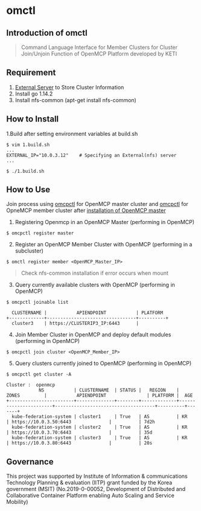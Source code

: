 # omctl

## Introduction of omctl

> Command Language Interface for Member Clusters for Cluster Join/Unjoin Function of OpenMCP Platform developed by KETI
>

## Requirement
1. [External Server](https://github.com/openmcp/external) to Store Cluster Information
1. Install go 1.14.2
1. Install nfs-common (apt-get install nfs-common)

## How to Install
1.Build after setting environment variables at build.sh
```
$ vim 1.build.sh
...
EXTERNAL_IP="10.0.3.12"    # Specifying an External(nfs) server
...

$ ./1.build.sh
```

## How to Use
Join process using [omcpctl](https://github.com/openmcp/openmcp/tree/master/omcpctl) for OpenMCP master cluster and [omcpctl](https://github.com/openmcp/openmcp-cli) for OpneMCP member cluster after [installation of OpenMCP master](https://github.com/openmcp/openmcp)

1. Registering Openmcp in an OpenMCP Master (performing in OpenMCP)
```
$ omcpctl register master
```
2. Register an OpenMCP Member Cluster with OpenMCP (performing in a subcluster) 
```
$ omctl register member <OpenMCP_Master_IP>
```
> Check nfs-common installation if error occurs when mount

3. Query currently available clusters with OpenMCP (performing in OpenMCP)
```
$ omcpctl joinable list

  CLUSTERNAME |           APIENDPOINT           | PLATFORM  
+-------------+---------------------------------+----------+
  cluster3    | https://CLUSTERIP3_IP:6443      |   
```
4. Join Member Cluster in OpenMCP and deploy default modules (performing in OpenMCP)
```
$ omcpctl join cluster <OpenMCP_Member_IP>
```
5. Query clusters currently joined to OpenMCP (performing in OpenMCP)
```
$ omcpctl get cluster -A

Cluster :  openmcp
            NS           | CLUSTERNAME  | STATUS |   REGION    |         ZONES         |           APIENDPOINT               | PLATFORM |  AGE   
+------------------------+--------------+--------+-------------+-----------------------+-------------------------------------+----------+-------+
  kube-federation-system | cluster1     | True   | AS          | KR                    | https://10.0.3.50:6443              |          | 7d2h   
  kube-federation-system | cluster2     | True   | AS          | KR                    | https://10.0.3.70:6443              |          | 35d    
  kube-federation-system | cluster3     | True   | AS          | KR                    | https://10.0.3.80:6443              |          | 20s 
```


## Governance

This project was supported by Institute of Information & communications Technology Planning & evaluation (IITP) grant funded by the Korea government (MSIT)
(No.2019-0-00052, Development of Distributed and Collaborative Container Platform enabling Auto Scaling and Service Mobility)
